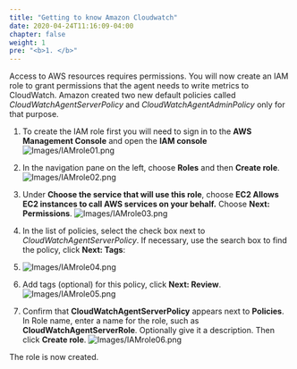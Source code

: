 ```yaml
---
title: "Getting to know Amazon Cloudwatch"
date: 2020-04-24T11:16:09-04:00
chapter: false
weight: 1
pre: "<b>1. </b>"
---
```


Access to AWS resources requires permissions. You will now create an IAM role to grant permissions that the agent needs to write metrics to CloudWatch. Amazon created two new default policies called *CloudWatchAgentServerPolicy* and *CloudWatchAgentAdminPolicy* only for that purpose.

1. To create the IAM role first you will need to sign in to the **AWS Management Console** and open the **IAM console**
![Images/IAMrole01.png](/cost/200_aws_resource_optimization/Images/IAMrole01.png)

2. In the navigation pane on the left, choose **Roles** and then **Create role**.
![Images/IAMrole02.png](/cost/200_aws_resource_optimization/Images/IAMrole02.png)

3. Under **Choose the service that will use this role**, choose **EC2 Allows EC2 instances to call AWS services on your behalf.** Choose **Next: Permissions**.
![Images/IAMrole03.png](/cost/200_aws_resource_optimization/Images/IAMrole03.png)

4. In the list of policies, select the check box next to *CloudWatchAgentServerPolicy*. If necessary, use the search box to find the policy, click **Next: Tags**:
4. ![Images/IAMrole04.png](/cost/200_aws_resource_optimization/Images/IAMrole04.png)

5. Add tags (optional) for this policy, click **Next: Review**.
![Images/IAMrole05.png](/cost/200_aws_resource_optimization/Images/IAMrole05.png)

6. Confirm that **CloudWatchAgentServerPolicy** appears next to **Policies**. In Role name, enter a name for the role, such as **CloudWatchAgentServerRole**. Optionally give it a description. Then click **Create role**.
![Images/IAMrole06.png](/Cost/200_AWS_Resource_Optimization/Images/IAMrole06.png)

The role is now created.
